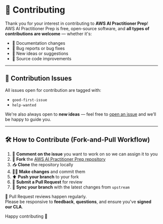 # 🐻 Contributing

Thank you for your interest in contributing to **AWS AI Practitioner Prep**!  
AWS AI Practitioner Prep is free, open-source software, and **all types of contributions are welcome** — whether it's:

- 📄 Documentation changes  
- 🐞 Bug reports or bug fixes  
- 🧠 New ideas or suggestions  
- 🔧 Source code improvements  

---

## 🔧 Contribution Issues

All issues open for contribution are tagged with:

- `good-first-issue`  
- `help-wanted`  

We're also always open to **new ideas** — feel free to [open an issue](https://github.com/kevinslashdigital/aws-ai-practitioner-prep/issues) and we’ll be happy to guide you.

---

## 🛠️ How to Contribute (Fork-and-Pull Workflow)

1. 💬 **Comment on the issue** you want to work on so we can assign it to you  
2. 🍴 **Fork** the [AWS AI Practitioner Prep repository](https://github.com/kevinslashdigital/aws-ai-practitioner-prep)  
3. 📥 **Clone** the repository locally  
4. 🧑‍💻 **Make changes** and commit them  
5. ⬆️ **Push your branch** to your fork  
6. 🔁 **Submit a Pull Request** for review  
7. 🔄 **Sync your branch** with the latest changes from `upstream`

📢 Pull Request reviews happen regularly.  
Please be responsive to **feedback**, **questions**, and ensure you've **signed our CLA**.

Happy contributing 💖